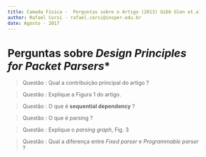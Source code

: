 ```yaml
---
title: Camada Física -  Perguntas sobre o Artigo (2013) Gibb Glen et.ala
author: Rafael Corsi - rafael.corsi@insper.edu.br
date: Agosto - 2017
---
```


# Perguntas sobre *Design Principles for Packet Parsers**

> Questão :
> Qual a contribuição principal do artigo ?

> Questão :
> Explique a Figura 1 do artigo.

> Questão : 
> O que é **sequential dependency** ?

> Questão :
> O que é parsing ?

> Questão :
> Explique o *parsing graph*, Fig. 3

> Questão : 
> Qual a diferença entre *Fixed parser* e *Programmable parser* ?




